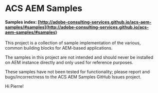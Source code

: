 # ACS AEM Samples

#### Samples index: [http://adobe-consulting-services.github.io/acs-aem-samples/#samples](http://adobe-consulting-services.github.io/acs-aem-samples/#samples)

This project is a collection of sample implementation of the various, common building blocks for AEM-based applications.

The samples in this project are not intended and should never be installed on AEM instance directly and only used for
 reference purposes.

 These samples have not been tested for functionality; please report and bugs/incorrectness to the ACS AEM Samples
GitHub Issues project.

Hi Pierre!
